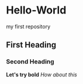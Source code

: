 # Hello-World
my first repository
## First Heading
### Second Heading
**Let's try bold**
*How about this*
